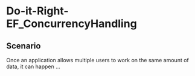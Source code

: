 # Do-it-Right-EF_ConcurrencyHandling

## Scenario

Once an application allows multiple users to work on the same amount of data, it can happen ...
